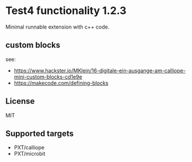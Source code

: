 # Test4 functionality 1.2.3

Minimal runnable extension with c++ code.

## custom blocks

see: 
* https://www.hackster.io/MKlein/16-digitale-ein-ausgange-am-calliope-mini-custom-blocks-cd1e9e
* https://makecode.com/defining-blocks


## License

MIT

## Supported targets

- PXT/calliope
- PXT/microbit

